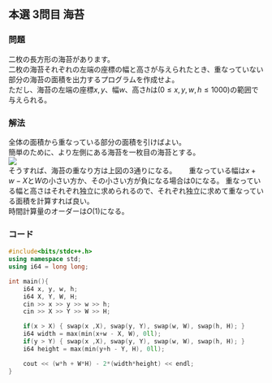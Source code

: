 ## 本選 3問目 海苔 
### 問題
二枚の長方形の海苔があります。  
二枚の海苔それぞれの左端の座標の幅と高さが与えられたとき、重なっていない部分の海苔の面積を出力するプログラムを作成せよ。  
ただし、海苔の左端の座標$x,y$、幅$w$、高さ$h$は$(0 \le x, y, w, h \le 1000)$の範囲で与えられる。  
### 解法
全体の面積から重なっている部分の面積を引けばよい。  
簡単のために、より左側にある海苔を一枚目の海苔とする。  
![](./ho-3.png)  
そうすれば、海苔の重なり方は上図の3通りになる。　　
重なっている幅は$x+w - X$と$W$の小さい方か、その小さい方が負になる場合は$0$になる。 
重なっている幅と高さはそれぞれ独立に求められるので、それぞれ独立に求めて重なっている面積を計算すれば良い。  
時間計算量のオーダーは$O(1)$になる。  
### コード
```cpp
#include<bits/stdc++.h>
using namespace std;
using i64 = long long;

int main(){
    i64 x, y, w, h;
    i64 X, Y, W, H;
    cin >> x >> y >> w >> h;
    cin >> X >> Y >> W >> H;

    if(x > X) { swap(x ,X), swap(y, Y), swap(w, W), swap(h, H); }
    i64 width = max(min(x+w - X, W), 0ll);
    if(y > Y) { swap(x ,X), swap(y, Y), swap(w, W), swap(h, H); }
    i64 height = max(min(y+h - Y, H), 0ll);

    cout << (w*h + W*H) - 2*(width*height) << endl; 
}
```
